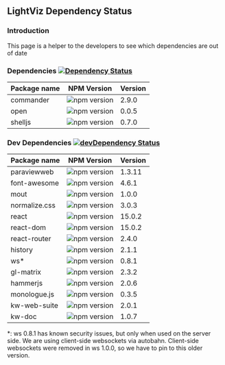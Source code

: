 ## LightViz Dependency Status

### Introduction

This page is a helper to the developers to see which dependencies are out of date

### Dependencies  [![Dependency Status](https://img.shields.io/david/kitware/light-viz.svg)](https://david-dm.org/kitware/light-viz)

Package name  | NPM Version                                           | Version
------------- | ----------------------------------------------------- | ----------
commander     | ![npm version](https://badge.fury.io/js/commander.svg)| 2.9.0
open          | ![npm version](https://badge.fury.io/js/open.svg)     | 0.0.5
shelljs       | ![npm version](https://badge.fury.io/js/shelljs.svg)  | 0.7.0

### Dev Dependencies [![devDependency Status](https://david-dm.org/kitware/light-viz/dev-status.svg)](https://david-dm.org/kitware/light-viz#info=devDependencies)

Package name | NPM Version                                               | Version
-------------| --------------------------------------------------------- | ----------
paraviewweb  | ![npm version](https://badge.fury.io/js/paraviewweb.svg)  | 1.3.11
font-awesome | ![npm version](https://badge.fury.io/js/font-awesome.svg) | 4.6.1
mout         | ![npm version](https://badge.fury.io/js/mout.svg)         | 1.0.0
normalize.css| ![npm version](https://badge.fury.io/js/normalize.css.svg)| 3.0.3
react        | ![npm version](https://badge.fury.io/js/react.svg)        | 15.0.2
react-dom    | ![npm version](https://badge.fury.io/js/react-dom.svg)    | 15.0.2
react-router | ![npm version](https://badge.fury.io/js/react-router.svg) | 2.4.0
history      | ![npm version](https://badge.fury.io/js/history.svg)      | 2.1.1
ws*          | ![npm version](https://badge.fury.io/js/ws.svg)           | 0.8.1
gl-matrix    | ![npm version](https://badge.fury.io/js/gl-matrix.svg)    | 2.3.2
hammerjs     | ![npm version](https://badge.fury.io/js/hammerjs.svg)     | 2.0.6
monologue.js | ![npm version](https://badge.fury.io/js/monologue.js.svg) | 0.3.5
kw-web-suite | ![npm version](https://badge.fury.io/js/kw-web-suite.svg) | 2.0.1
kw-doc       | ![npm version](https://badge.fury.io/js/kw-doc.svg)       | 1.0.7

*: ws 0.8.1 has known security issues, but only when used on the server side.  We are using client-side websockets via autobahn.  Client-side websockets were removed in ws 1.0.0, so we have to pin to this older version.
